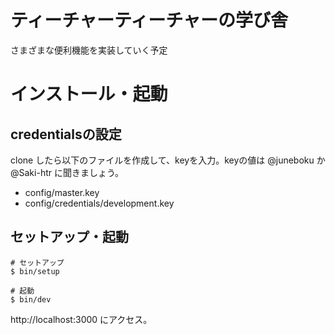 # ティーチャーティーチャーの学び舎

さまざまな便利機能を実装していく予定

# インストール・起動

## credentialsの設定

clone したら以下のファイルを作成して、keyを入力。keyの値は @juneboku か @Saki-htr に聞きましょう。

- config/master.key
- config/credentials/development.key


## セットアップ・起動

```
# セットアップ
$ bin/setup

# 起動
$ bin/dev 
```
http://localhost:3000 にアクセス。
